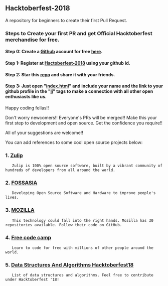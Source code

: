 ## Hacktoberfest-2018
A repository for beginners to create their first Pull Request. 

### Steps to Create your first PR and get Official Hacktoberfest merchandise for free.
#### Step 0: Create a [Github](https://github.com/) account for free [here](https://github.com/).
#### Step 1: Register at [Hactoberfest-2018](https://hacktoberfest.digitalocean.com/) using your github id.
#### Step 2: Star this [repo](https://github.com/abhilashk433/Hacktoberfest-2018) and share it with your friends.
#### Step 3: Just open "[index.html](https://github.com/abhilashk433/Hacktoberfest-2018/blob/master/index.html)" and include your name and the link to your github profile in the "[li](https://github.com/abhilashk433/Hacktoberfest-2018/blob/master/index.html)" tags to make a connection with all other open enthusiasts like us.

Happy coding fellas!!

Don't worry newcomers!! Everyone's PRs will be merged!! Make this your first step to development and open source. Get the confidence you require!!

All of your suggestions are welcome!!

You can add references to some cool open source projects below:
### 1. [Zulip](https://github.com/zulip)
       Zulip is 100% open source software, built by a vibrant community of hundreds of developers from all around the world.
### 2. [FOSSASIA](https://github.com/fossasia)
       Developing Open Source Software and Hardware to improve people's lives.
### 3. [MOZILLA](https://github.com/mozilla)
       This technology could fall into the right hands. Mozilla has 30 repositories available. Follow their code on GitHub.
### 4. [Free code camp](https://github.com/freeCodeCamp/freeCodeCamp)
       Learn to code for free with millions of other people around the world.
### 5. [Data Structures And Algorithms Hacktoberfest18](https://github.com/kvaluruk/Data-Structures-And-Algorithms-Hacktoberfest18)
       List of data structures and algorithms. Feel free to contribute under Hacktoberfest '18!
       
       


